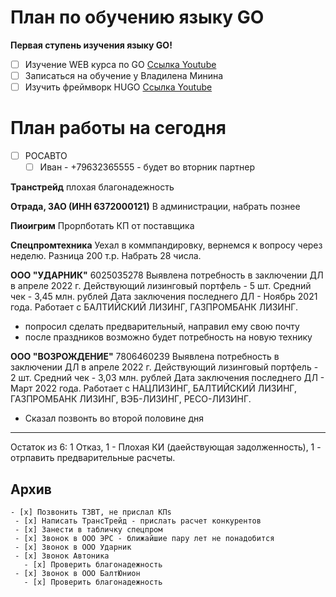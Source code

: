 # План по обучению языку GO

**Первая ступень изучения языку GO!**

- [ ] Изучение WEB курса по GO [Ссылка Youtube][1]
- [ ] Записаться на обучение у Владилена Минина
- [ ] Изучить фреймворк HUGO [Ссылка Youtube][2]

# План работы на сегодня
- [ ] РОСАВТО
  - [ ] Иван - +79632365555 - будет во вторник партнер

**Транстрейд**
плохая благонадежность

**Отрада, ЗАО (ИНН 6372000121)**
В администрации, набрать познее

**Пиоигрим**
Прорпботать КП от поставщика

**Спецпромтехника**
Уехал в коммпандировку, вернемся к вопросу через неделю. Разница 200 т.р. Набрать 28 числа.
  
**ООО "УДАРНИК"**
6025035278
Выявлена потребность в заключении ДЛ в апреле 2022 г. Действующий лизинговый портфель - 5 шт. Средний чек - 3,45 млн. рублей Дата заключения последнего ДЛ - Ноябрь 2021 года. Работает с БАЛТИЙСКИЙ ЛИЗИНГ, ГАЗПРОМБАНК ЛИЗИНГ.
- попросил сделать предварительный, направил ему свою почту
- после праздников возможно будет потребность на новую технику

**ООО "ВОЗРОЖДЕНИЕ"**
7806460239
Выявлена потребность в заключении ДЛ в апреле 2022 г. Действующий лизинговый портфель - 2 шт. Средний чек - 3,03 млн. рублей Дата заключения последнего ДЛ - Март 2022 года. Работает с НАЦЛИЗИНГ, БАЛТИЙСКИЙ ЛИЗИНГ, ГАЗПРОМБАНК ЛИЗИНГ, ВЭБ-ЛИЗИНГ, РЕСО-ЛИЗИНГ.
- Сказал позвонть во второй половине дня 

--------
Остаток из 6: 1 Отказ, 1 - Плохая КИ (даействующая задолженность), 1 - отрпавить предварительные расчеты.  

[1]: https://www.youtube.com/watch?v=0s3Jz8Y_cq8&list=PLP19RjSHH4aE9pB77yT1PbXzftGsXFiGl&index=3
[2]: https://www.youtube.com/channel/UCtlnMUJr68ytsr11_dv_elg/videos

## Архив
~~~
- [x] Позвонить ТЗВТ, не прислал КПs
 - [x] Написать ТрансТрейд - прислать расчет конкурентов
 - [x] Занести в табличку спецпром
 - [x] Звонок в ООО ЭРС - ближайшие пару лет не понадобится 
 - [x] Звонок в ООО Ударник
 - [x] Звонок Автоника
   - [x] Проверить благонадежность
 - [x] Звонок в ООО БалтЮнион
   - [x] Проверить благонадежность